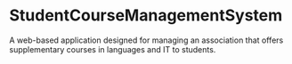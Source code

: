 # StudentCourseManagementSystem
 A web-based application designed for managing an association that offers supplementary courses in languages and IT to students.
